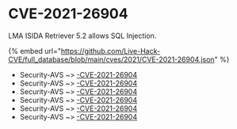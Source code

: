 # CVE-2021-26904

LMA ISIDA Retriever 5.2 allows SQL Injection.

{% embed url="https://github.com/Live-Hack-CVE/full_database/blob/main/cves/2021/CVE-2021-26904.json" %}


* Security-AVS ~> [-CVE-2021-26904](https://www.alice-snow.ru/2021/database/cve-2021-26904/-cve-2021-26904-security-avs)
* Security-AVS ~> [-CVE-2021-26904](https://www.alice-snow.ru/2021/database/cve-2021-26904/-cve-2021-26904-security-avs)
* Security-AVS ~> [-CVE-2021-26904](https://www.alice-snow.ru/2021/database/cve-2021-26904/-cve-2021-26904-security-avs)
* Security-AVS ~> [-CVE-2021-26904](https://www.alice-snow.ru/2021/database/cve-2021-26904/-cve-2021-26904-security-avs)
* Security-AVS ~> [-CVE-2021-26904](https://www.alice-snow.ru/2021/database/cve-2021-26904/-cve-2021-26904-security-avs)
* Security-AVS ~> [-CVE-2021-26904](https://www.alice-snow.ru/2021/database/cve-2021-26904/-cve-2021-26904-security-avs)